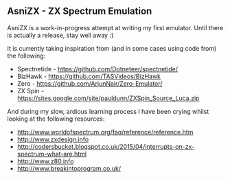 ## AsniZX - ZX Spectrum Emulation

AsniZX is a work-in-progress attempt at writing my first emulator. Until there is actually a release, stay well away :)

It is currently taking inspiration from (and in some cases using code from) the following:

* Spectnetide - https://github.com/Dotneteer/spectnetide/
* BizHawk - https://github.com/TASVideos/BizHawk
* Zero - https://github.com/ArjunNair/Zero-Emulator/
* ZX Spin - https://sites.google.com/site/pauldunn/ZXSpin_Source_Luca.zip

And during my slow, ardious learning process I have been crying whilst looking at the following resources:

* http://www.worldofspectrum.org/faq/reference/reference.htm
* http://www.zxdesign.info
* http://codersbucket.blogspot.co.uk/2015/04/interrupts-on-zx-spectrum-what-are.html
* http://www.z80.info
* http://www.breakintoprogram.co.uk/